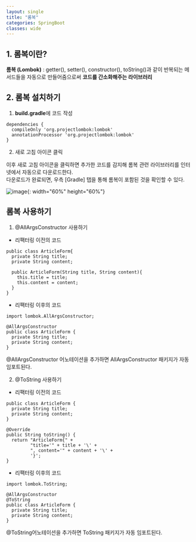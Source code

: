 ```yaml
---
layout: single
title: "롬복"
categories: SpringBoot
classes: wide
---
```


## 1. 롬복이란?

**롬복 (Lombok)** : getter(), setter(), constructor(), toString()과 같이 반복되는 메서드들을 자동으로 만들어줌으로써 **코드를 간소화해주는 라이브러리** <br>

## 2. 롬복 설치하기

1. **build.gradle**에 코드 작성
```
dependencies {
  compileOnly 'org.projectlombok:lombok'
  annotationProcessor 'org.projectlombok:lombok'
}
```

2. 새로 고침 아이콘 클릭

이후 새로 고침 아이콘을 클릭하면 추가한 코드를 감지해 롬복 관련 라이브러리를 인터넷에서 자동으로 다운로드한다. <br>
다운로드가 완료되면, 우측 [Gradle] 탭을 통해 롬복이 포함된 것을 확인할 수 있다. <br>

![image](https://github.com/Y0-0N63/STUDY-4242-Ver.2/assets/144354615/d5be6370-9c5b-407c-9ab3-93397f676270){: width="60%" height="60%"}

## 롬복 사용하기

1. @AllArgsConstructor 사용하기

- 리팩터링 이전의 코드
```
public class ArticleForm{
  private String title;
  private String content;

  public ArticleForm(String title, String content){
    this.title = title;
    this.content = content;	
  }
}
```

- 리팩터링 이후의 코드
```
import lombok.AllArgsConstructor;

@AllArgsConstructor
public class ArticleForm {
  private String title;
  private String content;
}
```
@AllArgsConstructor 어노테이션을 추가하면 AllArgsConstructor 패키지가 자동 임포트된다.

2. @ToString 사용하기

- 리팩터링 이전의 코드
```
public class ArticleForm {
  private String title;
  private String content;
}

@Override
public String toString() {
  return "ArticleForm{" +
         "title='" + title + '\' +
         ", content='" + content + '\' +
         '}';
}
```

- 리팩터링 이후의 코드
```
import lombok.ToString;

@AllArgsConstructor
@ToString
public class ArticleForm {
  private String title;
  private String content;
}
```
@ToString어노테이션을 추가하면 ToString 패키지가 자동 임포트된다.
